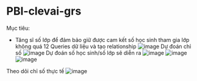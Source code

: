 # PBI-clevai-grs
Mục tiêu:
- Tăng sĩ số lớp để đảm bảo giữ được cam kết số học sinh tham gia lớp không quá 12
Queries dữ liệu và tạo relationship
![image](https://github.com/nguyenmanhcuong1291/PBI-clevai-grs/assets/165188955/3d369292-c95f-4215-a77c-49aba8cfb44c)
Dự đoán chỉ số 
![image](https://github.com/nguyenmanhcuong1291/PBI-clevai-grs/assets/165188955/8186eec7-c4b2-4c9a-b846-a61e0c3fba65)
Dự đoán số học sinh/số lớp sẽ diễn ra
![image](https://github.com/nguyenmanhcuong1291/PBI-clevai-grs/assets/165188955/e283ab9d-80fb-4cfe-a87b-17245873f522)
![image](https://github.com/nguyenmanhcuong1291/PBI-clevai-grs/assets/165188955/8c06d214-55e6-4eb7-82c3-3e23eb858ac7)
![image](https://github.com/nguyenmanhcuong1291/PBI-clevai-grs/assets/165188955/c91c43de-4e43-417d-91b8-7810535eccc8)

Theo dõi chỉ số thực tế
![image](https://github.com/nguyenmanhcuong1291/PBI-clevai-grs/assets/165188955/4e92ccef-db69-4596-b300-af02570f703c)
